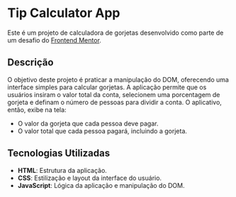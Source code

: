 # Tip Calculator App

Este é um projeto de calculadora de gorjetas desenvolvido como parte de um desafio do [Frontend Mentor](https://www.frontendmentor.io).

## Descrição

O objetivo deste projeto é praticar a manipulação do DOM, oferecendo uma interface simples para calcular gorjetas. A aplicação permite que os usuários insiram o valor total da conta, selecionem uma porcentagem de gorjeta e definam o número de pessoas para dividir a conta. O aplicativo, então, exibe na tela:

- O valor da gorjeta que cada pessoa deve pagar.
- O valor total que cada pessoa pagará, incluindo a gorjeta.


## Tecnologias Utilizadas

- **HTML**: Estrutura da aplicação.
- **CSS**: Estilização e layout da interface do usuário.
- **JavaScript**: Lógica da aplicação e manipulação do DOM.
